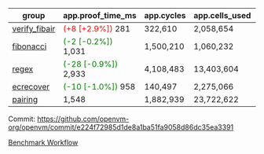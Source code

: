 | group | app.proof_time_ms | app.cycles | app.cells_used | leaf.proof_time_ms | leaf.cycles | leaf.cells_used |
| -- | -- | -- | -- | -- | -- | -- |
| [verify_fibair](https://github.com/openvm-org/openvm/blob/benchmark-results/benchmarks-pr/2114/verify_fibair-e224f72985d1de8a1ba51fa9058d86dc35ea3391.md) |<span style='color: red'>(+8 [+2.9%])</span> 281 |  322,610 |  2,058,654 |- | - | - |
| [fibonacci](https://github.com/openvm-org/openvm/blob/benchmark-results/benchmarks-pr/2114/fibonacci-e224f72985d1de8a1ba51fa9058d86dc35ea3391.md) |<span style='color: green'>(-2 [-0.2%])</span> 1,031 |  1,500,210 |  1,060,232 |- | - | - |
| [regex](https://github.com/openvm-org/openvm/blob/benchmark-results/benchmarks-pr/2114/regex-e224f72985d1de8a1ba51fa9058d86dc35ea3391.md) |<span style='color: green'>(-28 [-0.9%])</span> 2,933 |  4,108,483 |  13,403,604 |- | - | - |
| [ecrecover](https://github.com/openvm-org/openvm/blob/benchmark-results/benchmarks-pr/2114/ecrecover-e224f72985d1de8a1ba51fa9058d86dc35ea3391.md) |<span style='color: green'>(-10 [-1.0%])</span> 958 |  140,497 |  2,275,066 |- | - | - |
| [pairing](https://github.com/openvm-org/openvm/blob/benchmark-results/benchmarks-pr/2114/pairing-e224f72985d1de8a1ba51fa9058d86dc35ea3391.md) | 1,548 |  1,882,939 |  23,722,622 |- | - | - |


Commit: https://github.com/openvm-org/openvm/commit/e224f72985d1de8a1ba51fa9058d86dc35ea3391

[Benchmark Workflow](https://github.com/openvm-org/openvm/actions/runs/17388935803)
